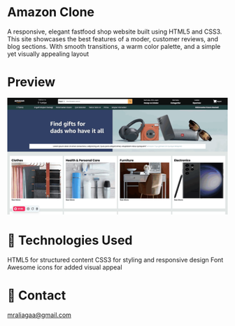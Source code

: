 <h1>Amazon Clone</h1>

<p>A responsive, elegant fastfood shop website built using HTML5 and CSS3. This site showcases the best features of a moder, customer reviews, and blog sections. With smooth transitions, a warm color palette, and a simple yet visually appealing layout</p>

<h1>Preview</h1>

![](./gif/screenimg.gif)

<h1>🧰 Technologies Used</h1>

HTML5 for structured content
CSS3 for styling and responsive design
Font Awesome icons for added visual appeal

<h1>📧 Contact</h1>
<a href="#">mraliagaa@gmail.com</a>
